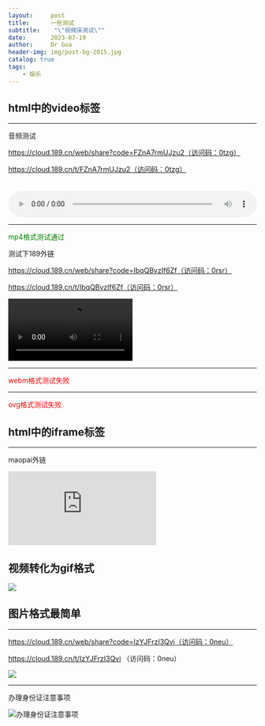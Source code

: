 ```yaml
---
layout:     post
title:      一些测试
subtitle:    "\"视频床测试\""
date:       2023-07-19
author:     Dr Gua
header-img: img/post-bg-2015.jpg
catalog: true
tags:
    - 娱乐
---
```



## html中的video标签
---
音频测试

https://cloud.189.cn/web/share?code=FZnA7rmUJzu2（访问码：0tzg）

https://cloud.189.cn/t/FZnA7rmUJzu2（访问码：0tzg）

<audio controls src="https://link.jscdn.cn/189/aHR0cHM6Ly9jbG91ZC4xODkuY24vdC9GWm5BN3JtVUp6dTImcGFzc0NvZGU9MHR6Zw.mp3" style="margin-top: 20px; width: 100%"></audio>

---
<font color="green">mp4格式测试通过</font>

<!-- <video id="video" controls="" preload="none" poster="封面">
      <source id="mp4" src="https://image.wgsxsm.eu.org/file/a9d5230d39d6517f58fee.mp4" type="video/mp4">
</video> -->

<!-- <video controls width="50%">
      <source src="https://image.wgsxsm.eu.org/file/a9d5230d39d6517f58fee.mp4" type="video/mp4">
</video> -->
测试下189外链

https://cloud.189.cn/web/share?code=IbqQBvzIf6Zf（访问码：0rsr）

https://cloud.189.cn/t/IbqQBvzIf6Zf（访问码：0rsr）

<video controls width="50%">
      <source src="https://link.jscdn.cn/189/aHR0cHM6Ly9jbG91ZC4xODkuY24vdC9JYnFRQnZ6SWY2WmYmcGFzc0NvZGU9MHJzcg.mp4" type="video/mp4">
</video>


---
<font color="red">webm格式测试失败</font>

<!-- <video id="video" controls="" preload="none" poster="封面">
      <source id="webm" src="https://streamja.com/2L9n6" type="video/webm">
</video> -->

---
<font color="red">ovg格式测试失败</font>

<!-- <video id="video" controls="" preload="none" poster="封面">
      <source id="ogv" src="https://streamja.com/2L9n6" type="video/ogv">
</video> -->

## html中的iframe标签

---
maopai外链

<iframe
    src="https://v.miaopai.com/iframe?scid=SvyHaHOczsp7B6ftW86oqMMz62-h5ai6~Fwp8A__"
    scrolling="no" border="0" frameborder="no" framespacing="0"
    allowfullscreen="false">
</iframe>


## 视频转化为gif格式

![](https://image.wgsxsm.eu.org/file/bdc3b15250cae26e873f1.gif)

## 图片格式最简单

---
https://cloud.189.cn/web/share?code=IzYJFrzI3Qvi（访问码：0neu）

https://cloud.189.cn/t/IzYJFrzI3Qvi （访问码：0neu）

![](https://link.jscdn.cn/189/aHR0cHM6Ly9jbG91ZC4xODkuY24vdC9JellKRnJ6STNRdmkmcGFzc0NvZGU9MG5ldQ.jpg)

---
办理身份证注意事项

![办理身份证注意事项](https://image.wgsxsm.eu.org/file/c128f06639f4967f28e1e.jpg)
